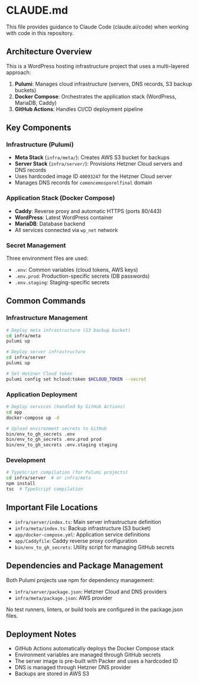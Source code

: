 # CLAUDE.md

This file provides guidance to Claude Code (claude.ai/code) when working with code in this repository.

## Architecture Overview

This is a WordPress hosting infrastructure project that uses a multi-layered approach:

1. **Pulumi**: Manages cloud infrastructure (servers, DNS records, S3 backup buckets)
2. **Docker Compose**: Orchestrates the application stack (WordPress, MariaDB, Caddy)
3. **GitHub Actions**: Handles CI/CD deployment pipeline

## Key Components

### Infrastructure (Pulumi)
- **Meta Stack** (`infra/meta/`): Creates AWS S3 bucket for backups
- **Server Stack** (`infra/server/`): Provisions Hetzner Cloud servers and DNS records
- Uses hardcoded image ID `40093247` for the Hetzner Cloud server
- Manages DNS records for `comencemosporelfinal` domain

### Application Stack (Docker Compose)
- **Caddy**: Reverse proxy and automatic HTTPS (ports 80/443)
- **WordPress**: Latest WordPress container
- **MariaDB**: Database backend
- All services connected via `wp_net` network

### Secret Management
Three environment files are used:
- `.env`: Common variables (cloud tokens, AWS keys)
- `.env.prod`: Production-specific secrets (DB passwords)
- `.env.staging`: Staging-specific secrets

## Common Commands

### Infrastructure Management
```bash
# Deploy meta infrastructure (S3 backup bucket)
cd infra/meta
pulumi up

# Deploy server infrastructure
cd infra/server
pulumi up

# Set Hetzner Cloud token
pulumi config set hcloud:token $HCLOUD_TOKEN --secret
```

### Application Deployment
```bash
# Deploy services (handled by GitHub Actions)
cd app
docker-compose up -d

# Upload environment secrets to GitHub
bin/env_to_gh_secrets .env
bin/env_to_gh_secrets .env.prod prod
bin/env_to_gh_secrets .env.staging staging
```

### Development
```bash
# TypeScript compilation (for Pulumi projects)
cd infra/server  # or infra/meta
npm install
tsc  # TypeScript compilation
```

## Important File Locations

- `infra/server/index.ts`: Main server infrastructure definition
- `infra/meta/index.ts`: Backup infrastructure (S3 bucket)
- `app/docker-compose.yml`: Application service definitions
- `app/Caddyfile`: Caddy reverse proxy configuration
- `bin/env_to_gh_secrets`: Utility script for managing GitHub secrets

## Dependencies and Package Management

Both Pulumi projects use npm for dependency management:
- `infra/server/package.json`: Hetzner Cloud and DNS providers
- `infra/meta/package.json`: AWS provider

No test runners, linters, or build tools are configured in the package.json files.

## Deployment Notes

- GitHub Actions automatically deploys the Docker Compose stack
- Environment variables are managed through GitHub secrets
- The server image is pre-built with Packer and uses a hardcoded ID
- DNS is managed through Hetzner DNS provider
- Backups are stored in AWS S3